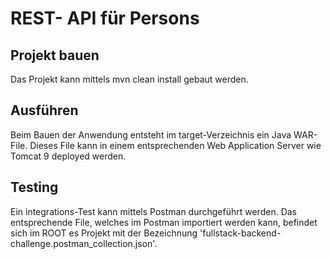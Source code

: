 # REST- API für Persons
## Projekt bauen
Das Projekt kann mittels mvn clean install gebaut werden.
## Ausführen
Beim Bauen der Anwendung entsteht im target-Verzeichnis ein Java WAR-File. Dieses File kann in einem entsprechenden Web Application Server wie Tomcat 9 deployed werden.
## Testing
Ein integrations-Test kann mittels Postman durchgeführt werden. Das entsprechende File, welches im Postman importiert werden kann, befindet sich im ROOT es Projekt mit der Bezeichnung 'fullstack-backend-challenge.postman_collection.json'.